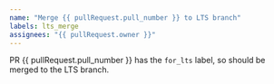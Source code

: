 ```yaml
---
name: "Merge {{ pullRequest.pull_number }} to LTS branch"
labels: lts_merge
assignees: "{{ pullRequest.owner }}"
---
```


PR {{ pullRequest.pull_number }} has the `for_lts` label, so should be merged to the LTS branch.
